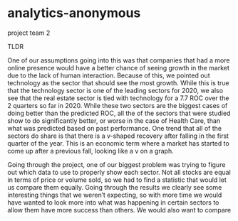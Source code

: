 # analytics-anonymous
project team 2


TLDR

   One of our assumptions going into this was that companies that had a more online presence would have a better chance of seeing growth in the market due to the lack of human interaction. Because of this, we pointed out technology as the sector that should see the most growth. While this is true that the technology sector is one of the leading sectors for 2020, we also see that the real estate sector is tied with technology for a 7.7 ROC over the 2 quarters so far in 2020. 
    While these two sectors are the biggest cases of doing better than the predicted ROC, all the of the sectors that were studied show to do significantly better, or worse in the case of Health Care, than what was predicted based on past performance. 
   One trend that all of the sectors do share is that there is a v-shaped recovery after falling in the first quarter of the year. This is an economic term where a market has started to come up after a previous fall, looking like a v on a graph. 

   Going through the project, one of our biggest problem was trying to figure out which data to use to properly show each sector. Not all stocks are equal in terms of price or volume sold, so we had to find a statistic that would let us compare them equally. 
   Going through the results we clearly see some interesting things that we weren’t expecting, so with more time we would have wanted to look more into what was happening in certain sectors to allow them have more success than others. We would also want to compare
